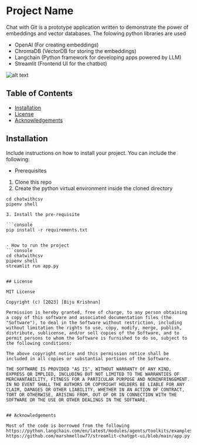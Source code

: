 # Project Name

Chat with Git is a prototype application written to demonstrate the power of embeddings and vector databases.
The folowing python libraries are used
- OpenAI (For creating embeddings)
- ChromaDB (VectorDB for storing the embeddings)
- Langchain (Python framework for developing apps powered by LLM)
- Streamlit (Frontend UI for the chatbot)


![alt text](blob/main/assets/code_chat_screenshot.png "Chat de GPT Screenshot")


## Table of Contents

- [Installation](#installation)
- [License](#license)
- [Acknowledgements](#acknowledgements)

## Installation

Include instructions on how to install your project. You can include the following:

- Prerequisites
1. Clone this repo
2. Create the python virtual environment inside the cloned directory
```console
cd chatwithcsv
pipenv shell

3. Install the pre-requisite 

```console
pip install -r requirements.txt


- How to run the project
```console
cd chatwithcsv
pipenv shell
streamlit run app.py


## License

MIT License

Copyright (c) [2023] [Biju Krishnan]

Permission is hereby granted, free of charge, to any person obtaining a copy of this software and associated documentation files (the "Software"), to deal in the Software without restriction, including without limitation the rights to use, copy, modify, merge, publish, distribute, sublicense, and/or sell copies of the Software, and to permit persons to whom the Software is furnished to do so, subject to the following conditions:

The above copyright notice and this permission notice shall be included in all copies or substantial portions of the Software.

THE SOFTWARE IS PROVIDED "AS IS", WITHOUT WARRANTY OF ANY KIND, EXPRESS OR IMPLIED, INCLUDING BUT NOT LIMITED TO THE WARRANTIES OF MERCHANTABILITY, FITNESS FOR A PARTICULAR PURPOSE AND NONINFRINGEMENT. IN NO EVENT SHALL THE AUTHORS OR COPYRIGHT HOLDERS BE LIABLE FOR ANY CLAIM, DAMAGES OR OTHER LIABILITY, WHETHER IN AN ACTION OF CONTRACT, TORT OR OTHERWISE, ARISING FROM, OUT OF OR IN CONNECTION WITH THE SOFTWARE OR THE USE OR OTHER DEALINGS IN THE SOFTWARE.


## Acknowledgements

Most of the code is borrowed from the following
https://python.langchain.com/en/latest/modules/agents/toolkits/examples/pandas.html
https://github.com/marshmellow77/streamlit-chatgpt-ui/blob/main/app.py